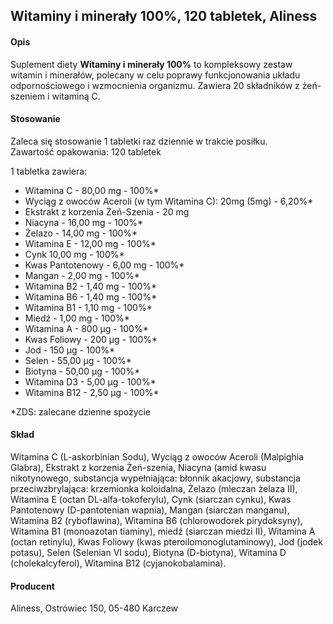 ## Witaminy i minerały 100%, 120 tabletek, Aliness

#### Opis

Suplement diety **Witaminy i minerały 100%** to kompleksowy zestaw witamin i minerałów, polecany w celu poprawy funkcjonowania układu odpornościowego i wzmocnienia organizmu. Zawiera 20 składników z żeń-szeniem i witaminą C.

#### Stosowanie

Zaleca się stosowanie 1 tabletki raz dziennie w trakcie posiłku.  
Zawartość opakowania: 120 tabletek

1 tabletka zawiera:

- Witamina C - 80,00 mg - 100%\*
- Wyciąg z owoców Aceroli (w tym Witamina C): 20mg (5mg) - 6,20%\*
- Ekstrakt z korzenia Żeń-Szenia - 20 mg
- Niacyna - 16,00 mg - 100%\*
- Żelazo - 14,00 mg - 100%\*
- Witamina E - 12,00 mg - 100%\*
- Cynk 10,00 mg - 100%\*
- Kwas Pantotenowy - 6,00 mg - 100%\*
- Mangan - 2,00 mg - 100%\*
- Witamina B2 - 1,40 mg - 100%\*
- Witamina B6 - 1,40 mg - 100%\*
- Witamina B1 - 1,10 mg - 100%\*
- Miedź - 1,00 mg - 100%\*
- Witamina A - 800 µg - 100%\*
- Kwas Foliowy - 200 µg - 100%\*
- Jod - 150 µg - 100%\*
- Selen - 55,00 µg - 100%\*
- Biotyna - 50,00 µg - 100%\*
- Witamina D3 - 5,00 µg - 100%\*
- Witamina B12 - 2,50 µg - 100%\*

\*ZDS: zalecane dzienne spożycie

#### Skład

Witamina C (L-askorbinian Sodu), Wyciąg z owoców Aceroli (Malpighia Glabra), Ekstrakt z korzenia Żeń-szenia, Niacyna (amid kwasu nikotynowego, substancja wypełniająca: błonnik akacjowy, substancja przeciwzbrylająca: krzemionka koloidalna, Żelazo (mleczan żelaza II), Witamina E (octan DL-alfa-tokoferylu), Cynk (siarczan cynku), Kwas Pantotenowy (D-pantotenian wapnia), Mangan (siarczan manganu), Witamina B2 (ryboflawina), Witamina B6 (chlorowodorek pirydoksyny), Witamina B1 (monoazotan tiaminy), miedź (siarczan miedzi II), Witamina A (octan retinylu), Kwas Foliowy (kwas pteroilomonoglutaminowy), Jod (jodek potasu), Selen (Selenian VI sodu), Biotyna (D-biotyna), Witamina D (cholekalcyferol), Witamina B12 (cyjanokobalamina).

#### Producent

Aliness, Ostrówiec 150, 05-480 Karczew
